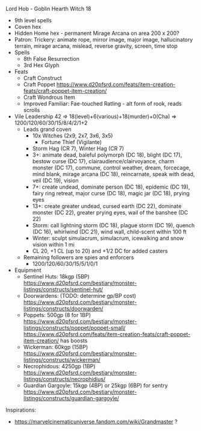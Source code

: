 Lord Hob - Goblin Hearth Witch 18
- 9th level spells
- Coven hex
- Hidden Home hex - permanent Mirage Arcana on area 200 x 200?
- Patron: Trickery: animate rope, mirror image, major image, hallucinatory terrain, mirage arcana, mislead, reverse gravity, screen, time stop
- Spells
  - 8th
    False Resurrection
  - 3rd
    Hex Glyph
- Feats
  - Craft Construct
  - Craft Poppet
    https://www.d20pfsrd.com/feats/item-creation-feats/craft-poppet-item-creation/
  - Craft Wondrous Item
  - Improved Familiar: Fae-touched Ratling - alt form of rook, reads scrolls
- Vile Leadership 42 => 18(level)+6(various)+18(murder)+0(Cha) => 1200/120/60/30/15/8/4/2/1+2
  - Leads grand coven
    - 10x Witches (2x9, 2x7, 3x6, 3x5)
      - Fortune Thief (Vigilante)
    - Storm Hag (CR 7), Winter Hag (CR 7)
    - 3+: animate dead, baleful polymorph (DC 18), blight (DC 17), bestow curse (DC 17), clairaudience/clairvoyance, charm monster (DC 17), commune, control weather, dream, forcecage, mind blank, mirage arcana (DC 18), reincarnate, speak with dead, veil (DC 19), vision
    - 7+: create undead, dominate person (DC 18), epidemic (DC 19), fairy ring retreat, major curse (DC 18), magic jar (DC 18), prying eyes
    - 13+: create greater undead, cursed earth (DC 22), dominate monster (DC 22), greater prying eyes, wail of the banshee (DC 22)
    - Storm: call lightning storm (DC 18), plague storm (DC 19), quench (DC 16), whirlwind (DC 21), wind wall, child-scent within 100 ft
    - Winter: sculpt simulacrum, simulacrum, icewalking and snow vision within 1 mi
    - CL 20, +1 CL (up to 20) and +1/2 DC for added casters
  - Remaining followers are spies and enforcers
    - 1200/120/60/30/15/5/1/0/1
- Equipment
  - Sentinel Huts: 18kgp (5BP)
    https://www.d20pfsrd.com/bestiary/monster-listings/constructs/sentinel-hut/
  - Doorwardens: (TODO: determine gp/BP cost)
    https://www.d20pfsrd.com/bestiary/monster-listings/constructs/doorwarden/
  - Poppets: 500gp (8 for 1BP)
    https://www.d20pfsrd.com/bestiary/monster-listings/constructs/poppet/poppet-small/
    https://www.d20pfsrd.com/feats/item-creation-feats/craft-poppet-item-creation/ has boosts
  - Wickerman: 60kgp (15BP)
    https://www.d20pfsrd.com/bestiary/monster-listings/constructs/wickerman/
  - Necrophidous: 4250gp (1BP)
    https://www.d20pfsrd.com/bestiary/monster-listings/constructs/necrophidius/
  - Guardian Gargoyle: 15kgp (4BP) or 25kgp (6BP) for sentry
    https://www.d20pfsrd.com/bestiary/monster-listings/constructs/guardian-gargoyle/

Inspirations:
- https://marvelcinematicuniverse.fandom.com/wiki/Grandmaster ?
